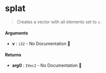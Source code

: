 # splat

>  Creates a vector with all elements set to `v`.

#### Arguments

- **v** : `i32` \- No Documentation 🚧

#### Returns

- **arg0** : `IVec2` \- No Documentation 🚧